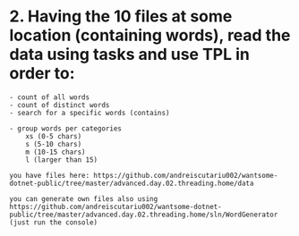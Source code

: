 # 2. Having the 10 files at some location (containing words), read the data using tasks and use TPL in order to:

    - count of all words
    - count of distinct words
    - search for a specific words (contains)

    - group words per categories
        xs (0-5 chars)
        s (5-10 chars)
        m (10-15 chars)
        l (larger than 15)

    you have files here: https://github.com/andreiscutariu002/wantsome-dotnet-public/tree/master/advanced.day.02.threading.home/data

    you can generate own files also using https://github.com/andreiscutariu002/wantsome-dotnet-public/tree/master/advanced.day.02.threading.home/sln/WordGenerator (just run the console)
